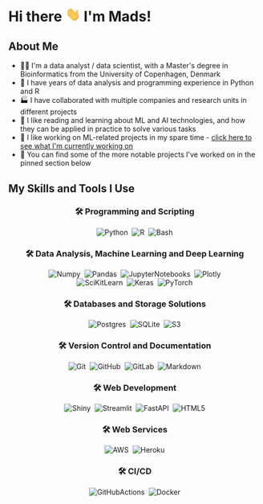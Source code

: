 # Hi there <img src="https://raw.githubusercontent.com/Mporse/Mporse/master/gif_images/wave.gif" width="30px"> I'm Mads!

## About Me
- 👷‍♂️ I'm a data analyst / data scientist, with a Master's degree in Bioinformatics from the University of Copenhagen, Denmark
- 💪 I have years of data analysis and programming experience in Python and R
- 🏭 I have collaborated with multiple companies and research units in different projects
- 📙 I like reading and learning about ML and AI technologies, and how they can be applied in practice to solve various tasks
- 👔 I like working on ML-related projects in my spare time - [click here to see what I'm currently working on](https://github.com/Mporse/customer-churn-app)
- 📄 You can find some of the more notable projects I've worked on in the pinned section below

## My Skills and Tools I Use
<h3 align="center"> 🛠 Programming and Scripting </h3>
<p align="center">
    <img alt="Python" src="https://img.shields.io/badge/python-%233776AB.svg?style=for-the-badge&logo=python&logoColor=white"/>&nbsp;
    <img alt="R" src="https://img.shields.io/badge/r-%23276DC3.svg?style=for-the-badge&logo=r&logoColor=white"/>&nbsp;
    <img alt="Bash" src="https://img.shields.io/badge/bash-%23FCC624.svg?style=for-the-badge&logo=linux&logoColor=black"/>
</p>
<h3 align="center"> 🛠 Data Analysis, Machine Learning and Deep Learning </h3>
<p align="center">
    <img alt="Numpy" src="https://img.shields.io/badge/numpy-%23013243.svg?style=for-the-badge&logo=numpy&logoColor=white"/>&nbsp;
    <img alt="Pandas" src="https://img.shields.io/badge/pandas-%23150458.svg?style=for-the-badge&logo=pandas&logoColor=white"/>&nbsp;
    <img alt="JupyterNotebooks" src="https://img.shields.io/badge/jupyter-%23F37626.svg?style=for-the-badge&logo=jupyter&logoColor=white"/>&nbsp;
    <img alt="Plotly" src="https://img.shields.io/badge/plotly-%233F4F75.svg?style=for-the-badge&logo=plotly&logoColor=white"/>
    <br>
    <img alt="SciKitLearn" src="https://img.shields.io/badge/scikit_learn-%23F7931E.svg?style=for-the-badge&logo=scikitlearn&logoColor=white"/>&nbsp;
    <img alt="Keras" src="https://img.shields.io/badge/keras-%23D00000.svg?style=for-the-badge&logo=keras&logoColor=white"/>&nbsp;
    <img alt="PyTorch" src="https://img.shields.io/badge/pytorch-%23EE4C2C.svg?style=for-the-badge&logo=pytorch&logoColor=white"/>
</p>
<h3 align="center"> 🛠 Databases and Storage Solutions </h3>
<p align="center">
    <img alt="Postgres" src="https://img.shields.io/badge/postgres-%23316192.svg?style=for-the-badge&logo=postgresql&logoColor=white"/>&nbsp;
    <img alt="SQLite" src="https://img.shields.io/badge/sqlite-%2307405E.svg?style=for-the-badge&logo=sqlite&logoColor=white"/>&nbsp;
    <img alt="S3" src="https://img.shields.io/badge/amazon_s3-%23569A31.svg?style=for-the-badge&logo=amazons3&logoColor=white"/>
</p>
<h3 align="center"> 🛠 Version Control and Documentation </h3>
<p align="center">
    <img alt="Git" src="https://img.shields.io/badge/git-%23F05033.svg?style=for-the-badge&logo=git&logoColor=white"/>&nbsp;
    <img alt="GitHub" src="https://img.shields.io/badge/github-%23121011.svg?style=for-the-badge&logo=github&logoColor=white"/>&nbsp;
    <img alt="GitLab" src="https://img.shields.io/badge/gitlab-%23181717.svg?style=for-the-badge&logo=gitlab&logoColor=white"/>&nbsp;
    <img alt="Markdown" src="https://img.shields.io/badge/markdown-%23000000.svg?style=for-the-badge&logo=markdown&logoColor=white"/>
</p>
<h3 align="center"> 🛠 Web Development </h3>
<p align="center">
    <img alt="Shiny" src="https://img.shields.io/badge/shiny-%23276DC3.svg?style=for-the-badge&logo=r&logoColor=white"/>&nbsp;
    <img alt="Streamlit" src="https://img.shields.io/badge/streamlit-%23FF4B4B.svg?style=for-the-badge&logo=streamlit&logoColor=white"/>&nbsp;
    <img alt="FastAPI" src="https://img.shields.io/badge/fastapi-%23009688.svg?style=for-the-badge&logo=fastapi&logoColor=white"/>&nbsp;
    <img alt="HTML5" src="https://img.shields.io/badge/html-%23E34F26.svg?style=for-the-badge&logo=html5&logoColor=white"/>
</p>
<h3 align="center"> 🛠 Web Services </h3>
<p align="center">
    <img alt="AWS" src="https://img.shields.io/badge/aws-%23232F3E.svg?style=for-the-badge&logo=amazonaws&logoColor=orange"/>&nbsp;
    <img alt="Heroku" src="https://img.shields.io/badge/heroku-%23430098.svg?style=for-the-badge&logo=heroku&logoColor=white"/>
</p>
<h3 align="center"> 🛠 CI/CD </h3>
<p align="center">
    <img alt="GitHubActions" src="https://img.shields.io/badge/githubactions-%232088FF.svg?style=for-the-badge&logo=githubactions&logoColor=white"/>&nbsp;
    <img alt="Docker" src="https://img.shields.io/badge/docker-%232496ED.svg?style=for-the-badge&logo=docker&logoColor=white"/>
</p>
